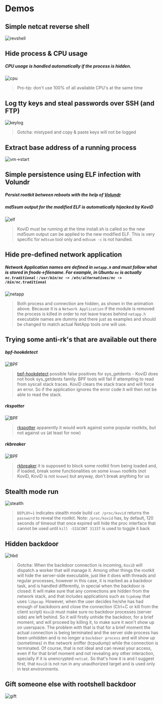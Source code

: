 # Demos

## Simple netcat reverse shell
![revshell](simple.gif?raw=true)

## Hide process & CPU usage
##### CPU usage is handled automatically if the process is hidden.
![cpu](cpu.gif?raw=true)
> Pro-tip: don't use 100% of all available CPU's at the same time

## Log tty keys and steal passwords over SSH (and FTP)
![keylog](tty.gif?raw=true)
> Gotcha: mistyped and copy & paste keys will not be logged

## Extract base address of a running process
![vm->start](base_address.gif?raw=true)

## Simple persistence using ELF infection with Volundr
##### Persist rootkit between reboots with the help of [Volundr](https://github.com/carloslack/volundr)
##### md5sum output for the modified ELF is automatically hijacked by KoviD
![elf](persist.gif?raw=true)
> KoviD must be running at the time install.sh is called so the new md5sum output can be applied to the new modified ELF.
> This is very specific for `md5sum` tool only and `md5sum -c` is not handled.

## Hide pre-defined network application
##### Network Application names are defined in `netapp.h` and must follow what is stored in fnode->filename. For example, in Ubuntu `nc` is actually `nc.traditional` : `/usr/bin/nc -> /etc/alternatives/nc -> /bin/nc.traditional`
![netapp](netapp.gif?raw=true)
> Both process and connection are hidden, as shown in the animation above.
> Because it is a `Network Application` if the module is removed the process is killed
> in order to not leave traces behind
> `netapp.h` executable names are dummy and there just as examples and should be changed to match actual NetApp tools
> one will use.

## Trying some anti-rk's that are available out there
##### bpf-hookdetect
![BPF](bpf.gif?raw=true)
> [bpf-hookdetect](https://github.com/pathtofile/bpf-hookdetect) possible false positives for sys_getdents - KoviD does not hook sys_getdents family.
> BPF tools will fail if attempting to read from syscall stack traces. KoviD clears the stack trace and will force an error.
> So if the application ignores the error code it will then not be able to read the stack.
##### rkspotter
![BPF](anti01.gif?raw=true)
> [rkspotter](https://github.com/linuxthor/rkspotter) apparently it would work against some popular rootkits, but not against us (at least for now)
##### rkbreaker
![BPF](anti02.gif?raw=true)
> [rkbreaker](https://github.com/linuxthor/rkbreaker) it is supposed to block some rootkit from being loaded and, if loaded, break some functionalities
> on some `known` rootkits (not KoviD, KoviD is not `known`) but anyway, don't break anything for us

## Stealth mode run
![stealth](stealth.gif?raw=true)
> `DEPLOY=1` indicates stealth mode build
> `cat /proc/kovid` returns the `password` to reveal the rootkit.
> Note: `/proc/kovid` has, by default, 120 seconds of timeout that once expired will hide the proc interface that cannot be used until `kill -SIGCONT 31337` is used to toggle it back

## Hidden backdoor
![hbd](conn.gif?raw=true)
> Gotcha: When the backdoor connection is incoming, `KoviD` will dispatch a worker that will manage it. Among other things the rootkit will hide the server-side executable,
> just like it does with threads and regular processes, however in this case, it is marked as a backdoor task, and is handled differently, in special when the backdoor is closed:
> It will make sure that any connections are hidden from the network stack, and that includes applications such as `tcpdump` that uses `libpcap`.
> However, when the user decides he/she has had enough of backdoors and close the connection (Ctrl+C or kill from the client script) `KoviD` must make sure
> no backdoor processes (server side) are left behind. So it will firstly unhide the backdoor, for a brief moment, and will proceed by killing it, to make sure
> it won't show up on userspace. The problem with that is that for a brief moment the actual connection is being terminated and the server side process has been
> unhidden and is no longer a `backdoor process` and will show up (sometimes) in the network sniffer (tcpudump) while the connection is terminated.
> Of course, that is not ideal and can reveal your access, even if for that brief moment and not revealing any other interaction, specially if it is unencrypted `netcat`.
> So that's how it is and I suggest first, that `KoviD` is not run in any unauthorized target and is used only in test environments.

## Gift someone else with rootshell backdoor
![gift](gift.gif?raw=true)
